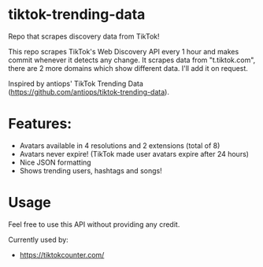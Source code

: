# tiktok-trending-data
Repo that scrapes discovery data from TikTok!

This repo scrapes TikTok's Web Discovery API every 1 hour and makes commit whenever it detects any change.
It scrapes data from "t.tiktok.com", there are 2 more domains which show different data. I'll add it on request.

Inspired by antiops' TikTok Trending Data (https://github.com/antiops/tiktok-trending-data).

# Features:

* Avatars available in 4 resolutions and 2 extensions (total of 8)
* Avatars never expire! (TikTok made user avatars expire after 24 hours)
* Nice JSON formatting
* Shows trending users, hashtags and songs!

# Usage
Feel free to use this API without providing any credit.

Currently used by:
* https://tiktokcounter.com/
